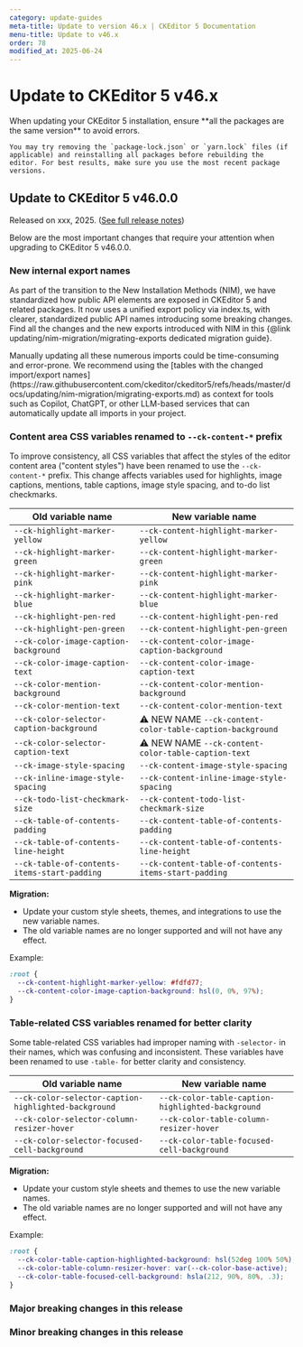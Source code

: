 ```yaml
---
category: update-guides
meta-title: Update to version 46.x | CKEditor 5 Documentation
menu-title: Update to v46.x
order: 78
modified_at: 2025-06-24
---
```


# Update to CKEditor&nbsp;5 v46.x

<info-box>
	When updating your CKEditor&nbsp;5 installation, ensure **all the packages are the same version** to avoid errors.

	You may try removing the `package-lock.json` or `yarn.lock` files (if applicable) and reinstalling all packages before rebuilding the editor. For best results, make sure you use the most recent package versions.
</info-box>

## Update to CKEditor&nbsp;5 v46.0.0

Released on xxx, 2025. ([See full release notes](https://github.com/ckeditor/ckeditor5/releases/tag/v46.0.0))

Below are the most important changes that require your attention when upgrading to CKEditor&nbsp;5 v46.0.0.

### New internal export names

As part of the transition to the New Installation Methods (NIM), we have standardized how public API elements are exposed in CKEditor&nbsp;5 and related packages. It now uses a unified export policy via index.ts, with clearer, standardized public API names introducing some breaking changes. Find all the changes and the new exports introduced with NIM in this {@link updating/nim-migration/migrating-exports dedicated migration guide}.

<info-box info>
	Manually updating all these numerous imports could be time-consuming and error-prone. We recommend using the [tables with the changed import/export names](https://raw.githubusercontent.com/ckeditor/ckeditor5/refs/heads/master/docs/updating/nim-migration/migrating-exports.md) as context for tools such as Copilot, ChatGPT, or other LLM-based services that can automatically update all imports in your project.
</info-box>

### Content area CSS variables renamed to `--ck-content-*` prefix

To improve consistency, all CSS variables that affect the styles of the editor content area ("content styles") have been renamed to use the `--ck-content-*` prefix. This change affects variables used for highlights, image captions, mentions, table captions, image style spacing, and to-do list checkmarks.

| Old variable name                           | New variable name                                 |
|---------------------------------------------|---------------------------------------------------|
| `--ck-highlight-marker-yellow`                | `--ck-content-highlight-marker-yellow`               |
| `--ck-highlight-marker-green`                 | `--ck-content-highlight-marker-green`                |
| `--ck-highlight-marker-pink`                  | `--ck-content-highlight-marker-pink`                 |
| `--ck-highlight-marker-blue`                  | `--ck-content-highlight-marker-blue`                 |
| `--ck-highlight-pen-red`                      | `--ck-content-highlight-pen-red`                    |
| `--ck-highlight-pen-green`                    | `--ck-content-highlight-pen-green`                  |
| `--ck-color-image-caption-background`         | `--ck-content-color-image-caption-background`        |
| `--ck-color-image-caption-text`               | `--ck-content-color-image-caption-text`              |
| `--ck-color-mention-background`               | `--ck-content-color-mention-background`              |
| `--ck-color-mention-text`                     | `--ck-content-color-mention-text`                    |
| `--ck-color-selector-caption-background`      | ⚠️ NEW NAME `--ck-content-color-table-caption-background`     |
| `--ck-color-selector-caption-text`            | ⚠️ NEW NAME `--ck-content-color-table-caption-text`           |
| `--ck-image-style-spacing`                    | `--ck-content-image-style-spacing`                   |
| `--ck-inline-image-style-spacing`             | `--ck-content-inline-image-style-spacing`            |
| `--ck-todo-list-checkmark-size`               | `--ck-content-todo-list-checkmark-size`              |
| `--ck-table-of-contents-padding`               | `--ck-content-table-of-contents-padding`              |
| `--ck-table-of-contents-line-height`           | `--ck-content-table-of-contents-line-height`           |
| `--ck-table-of-contents-items-start-padding`    | `--ck-content-table-of-contents-items-start-padding`    |

**Migration:**
* Update your custom style sheets, themes, and integrations to use the new variable names.
* The old variable names are no longer supported and will not have any effect.

Example:

```css
:root {
  --ck-content-highlight-marker-yellow: #fdfd77;
  --ck-content-color-image-caption-background: hsl(0, 0%, 97%);
}
```

### Table-related CSS variables renamed for better clarity

Some table-related CSS variables had improper naming with `-selector-` in their names, which was confusing and inconsistent. These variables have been renamed to use `-table-` for better clarity and consistency.

| Old variable name                           | New variable name                                 |
|---------------------------------------------|---------------------------------------------------|
| `--ck-color-selector-caption-highlighted-background` | `--ck-color-table-caption-highlighted-background` |
| `--ck-color-selector-column-resizer-hover`  | `--ck-color-table-column-resizer-hover`           |
| `--ck-color-selector-focused-cell-background` | `--ck-color-table-focused-cell-background`       |

**Migration:**
* Update your custom style sheets and themes to use the new variable names.
* The old variable names are no longer supported and will not have any effect.

Example:

```css
:root {
  --ck-color-table-caption-highlighted-background: hsl(52deg 100% 50%);
  --ck-color-table-column-resizer-hover: var(--ck-color-base-active);
  --ck-color-table-focused-cell-background: hsla(212, 90%, 80%, .3);
}
```

### Major breaking changes in this release

### Minor breaking changes in this release
